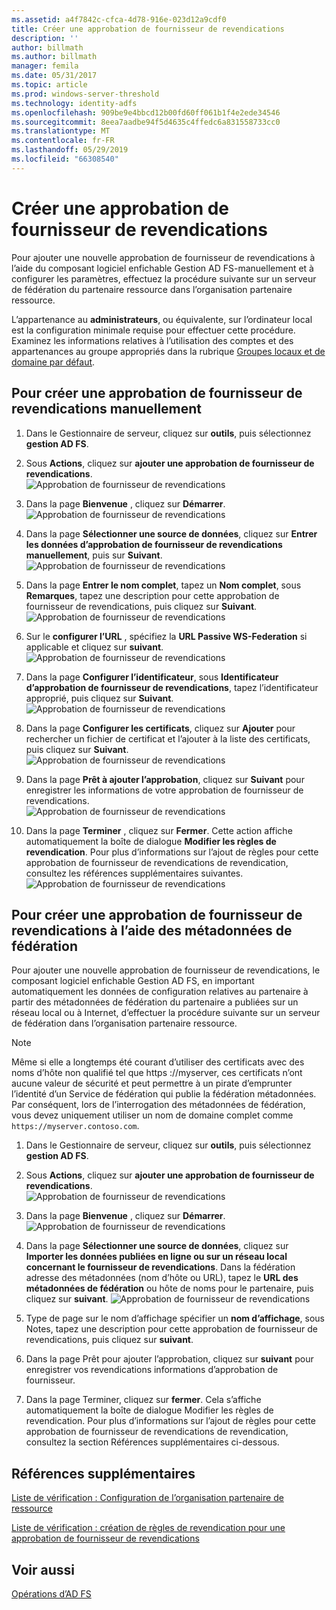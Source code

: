 ```yaml
---
ms.assetid: a4f7842c-cfca-4d78-916e-023d12a9cdf0
title: Créer une approbation de fournisseur de revendications
description: ''
author: billmath
ms.author: billmath
manager: femila
ms.date: 05/31/2017
ms.topic: article
ms.prod: windows-server-threshold
ms.technology: identity-adfs
ms.openlocfilehash: 909be9e4bbcd12b00fd60ff061b1f4e2ede34546
ms.sourcegitcommit: 8eea7aadbe94f5d4635c4ffedc6a831558733cc0
ms.translationtype: MT
ms.contentlocale: fr-FR
ms.lasthandoff: 05/29/2019
ms.locfileid: "66308540"
---
```

# <a name="create-a-claims-provider-trust"></a>Créer une approbation de fournisseur de revendications

Pour ajouter une nouvelle approbation de fournisseur de revendications à l’aide du composant logiciel enfichable Gestion AD FS\-manuellement et à configurer les paramètres, effectuez la procédure suivante sur un serveur de fédération du partenaire ressource dans l’organisation partenaire ressource.  
  
L’appartenance au **administrateurs**, ou équivalente, sur l’ordinateur local est la configuration minimale requise pour effectuer cette procédure.  Examinez les informations relatives à l’utilisation des comptes et des appartenances au groupe appropriés dans la rubrique [Groupes locaux et de domaine par défaut](https://go.microsoft.com/fwlink/?LinkId=83477).   
  
## <a name="to-create-a-claims-provider-trust-manually"></a>Pour créer une approbation de fournisseur de revendications manuellement  
  
1.  Dans le Gestionnaire de serveur, cliquez sur **outils**, puis sélectionnez **gestion AD FS**.  
  
2.  Sous **Actions**, cliquez sur **ajouter une approbation de fournisseur de revendications**.  
![Approbation de fournisseur de revendications](media/Create-a-Claims-Provider-Trust/addclaim1.PNG)   
  
3.  Dans la page **Bienvenue** , cliquez sur **Démarrer**. 
![Approbation de fournisseur de revendications](media/Create-a-Claims-Provider-Trust/addclaim2.PNG)    
  
4.  Dans la page **Sélectionner une source de données**, cliquez sur **Entrer les données d’approbation de fournisseur de revendications manuellement**, puis sur **Suivant**.  
![Approbation de fournisseur de revendications](media/Create-a-Claims-Provider-Trust/addclaim3.PNG)     

5.  Dans la page **Entrer le nom complet**, tapez un **Nom complet**, sous **Remarques**, tapez une description pour cette approbation de fournisseur de revendications, puis cliquez sur **Suivant**.  
![Approbation de fournisseur de revendications](media/Create-a-Claims-Provider-Trust/addclaim4.PNG)     

6.  Sur le **configurer l’URL** , spécifiez la **URL Passive WS-Federation** si applicable et cliquez sur **suivant**.
![Approbation de fournisseur de revendications](media/Create-a-Claims-Provider-Trust/addclaim5.PNG)     

8. Dans la page **Configurer l’identificateur**, sous **Identificateur d’approbation de fournisseur de revendications**, tapez l’identificateur approprié, puis cliquez sur **Suivant**.  
![Approbation de fournisseur de revendications](media/Create-a-Claims-Provider-Trust/addclaim6.PNG)    

9. Dans la page **Configurer les certificats**, cliquez sur **Ajouter** pour rechercher un fichier de certificat et l’ajouter à la liste des certificats, puis cliquez sur **Suivant**.  
![Approbation de fournisseur de revendications](media/Create-a-Claims-Provider-Trust/addclaim7.PNG)    

10. Dans la page **Prêt à ajouter l’approbation**, cliquez sur **Suivant** pour enregistrer les informations de votre approbation de fournisseur de revendications.  
![Approbation de fournisseur de revendications](media/Create-a-Claims-Provider-Trust/addclaim8.PNG)    

11. Dans la page **Terminer** , cliquez sur **Fermer**. Cette action affiche automatiquement la boîte de dialogue **Modifier les règles de revendication**. Pour plus d’informations sur l’ajout de règles pour cette approbation de fournisseur de revendications de revendication, consultez les références supplémentaires suivantes.  
![Approbation de fournisseur de revendications](media/Create-a-Claims-Provider-Trust/addclaim9.PNG)

## <a name="to-create-a-claims-provider-trust-using-federation-metadata"></a>Pour créer une approbation de fournisseur de revendications à l’aide des métadonnées de fédération
Pour ajouter une nouvelle approbation de fournisseur de revendications, le composant logiciel enfichable Gestion AD FS, en important automatiquement les données de configuration relatives au partenaire à partir des métadonnées de fédération du partenaire a publiées sur un réseau local ou à Internet, d’effectuer la procédure suivante sur un serveur de fédération dans l’organisation partenaire ressource.

>[!NOTE]
>Même si elle a longtemps été courant d’utiliser des certificats avec des noms d’hôte non qualifié tel que https :\//myserver, ces certificats n’ont aucune valeur de sécurité et peut permettre à un pirate d’emprunter l’identité d’un Service de fédération qui publie la fédération métadonnées. Par conséquent, lors de l’interrogation des métadonnées de fédération, vous devez uniquement utiliser un nom de domaine complet comme `https://myserver.contoso.com`.

1.  Dans le Gestionnaire de serveur, cliquez sur **outils**, puis sélectionnez **gestion AD FS**.  
  
2.  Sous **Actions**, cliquez sur **ajouter une approbation de fournisseur de revendications**.  
![Approbation de fournisseur de revendications](media/Create-a-Claims-Provider-Trust/addclaim1.PNG)   
  
3.  Dans la page **Bienvenue** , cliquez sur **Démarrer**. 
![Approbation de fournisseur de revendications](media/Create-a-Claims-Provider-Trust/addclaim2.PNG)    
  
4.  Dans la page **Sélectionner une source de données**, cliquez sur **Importer les données publiées en ligne ou sur un réseau local concernant le fournisseur de revendications**. Dans la fédération adresse des métadonnées (nom d’hôte ou URL), tapez le **URL des métadonnées de fédération** ou hôte de noms pour le partenaire, puis cliquez sur **suivant**.
![Approbation de fournisseur de revendications](media/Create-a-Claims-Provider-Trust/addclaim10.PNG)    

5.  Type de page sur le nom d’affichage spécifier un **nom d’affichage**, sous Notes, tapez une description pour cette approbation de fournisseur de revendications, puis cliquez sur **suivant**.

6.  Dans la page Prêt pour ajouter l’approbation, cliquez sur **suivant** pour enregistrer vos revendications informations d’approbation de fournisseur.

7.  Dans la page Terminer, cliquez sur **fermer**. Cela s’affiche automatiquement la boîte de dialogue Modifier les règles de revendication. Pour plus d’informations sur l’ajout de règles pour cette approbation de fournisseur de revendications de revendication, consultez la section Références supplémentaires ci-dessous.



    
## <a name="additional-references"></a>Références supplémentaires  
[Liste de vérification : Configuration de l’organisation partenaire de ressource](../../ad-fs/deployment/Checklist--Configuring-the-Resource-Partner-Organization.md)  
  
[Liste de vérification : création de règles de revendication pour une approbation de fournisseur de revendications](../../ad-fs/deployment/Checklist--Creating-Claim-Rules-for-a-Claims-Provider-Trust.md)  
  
## <a name="see-also"></a>Voir aussi  
[Opérations d’AD FS](../../ad-fs/AD-FS-2016-Operations.md) 
  
